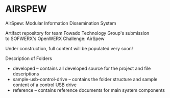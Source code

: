 # AIRSPEW
AirSpew: Modular Information Dissemination System

Artifact repository for team Fowado Technology Group's submission to SOFWERX's OpenWERX Challenge: AirSpew

Under construction, full content will be populated very soon!

Description of Folders
* developed – contains all developed source for the project and file descriptions
* sample-usb-control-drive  – contains the folder structure and sample content of a control USB drive
* reference – contains reference documents for main system components

